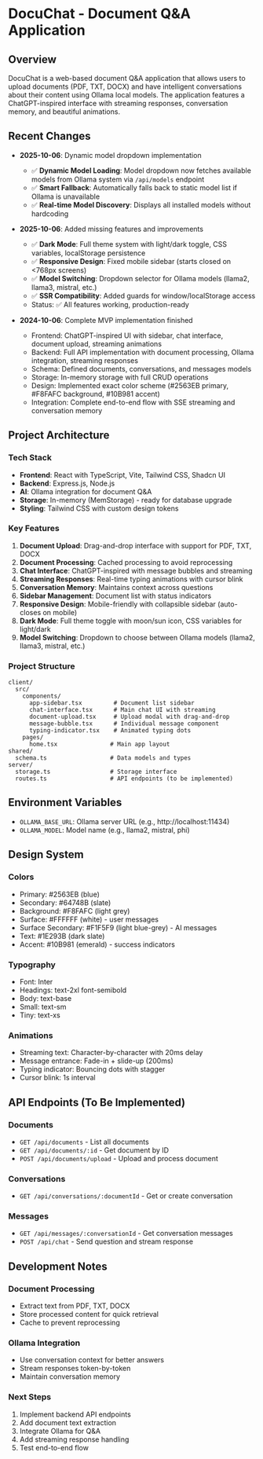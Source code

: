 # DocuChat - Document Q&A Application

## Overview
DocuChat is a web-based document Q&A application that allows users to upload documents (PDF, TXT, DOCX) and have intelligent conversations about their content using Ollama local models. The application features a ChatGPT-inspired interface with streaming responses, conversation memory, and beautiful animations.

## Recent Changes
- **2025-10-06**: Dynamic model dropdown implementation
  - ✅ **Dynamic Model Loading**: Model dropdown now fetches available models from Ollama system via `/api/models` endpoint
  - ✅ **Smart Fallback**: Automatically falls back to static model list if Ollama is unavailable
  - ✅ **Real-time Model Discovery**: Displays all installed models without hardcoding
  
- **2025-10-06**: Added missing features and improvements
  - ✅ **Dark Mode**: Full theme system with light/dark toggle, CSS variables, localStorage persistence
  - ✅ **Responsive Design**: Fixed mobile sidebar (starts closed on <768px screens)
  - ✅ **Model Switching**: Dropdown selector for Ollama models (llama2, llama3, mistral, etc.)
  - ✅ **SSR Compatibility**: Added guards for window/localStorage access
  - Status: ✅ All features working, production-ready
  
- **2024-10-06**: Complete MVP implementation finished
  - Frontend: ChatGPT-inspired UI with sidebar, chat interface, document upload, streaming animations
  - Backend: Full API implementation with document processing, Ollama integration, streaming responses
  - Schema: Defined documents, conversations, and messages models
  - Storage: In-memory storage with full CRUD operations
  - Design: Implemented exact color scheme (#2563EB primary, #F8FAFC background, #10B981 accent)
  - Integration: Complete end-to-end flow with SSE streaming and conversation memory

## Project Architecture

### Tech Stack
- **Frontend**: React with TypeScript, Vite, Tailwind CSS, Shadcn UI
- **Backend**: Express.js, Node.js
- **AI**: Ollama integration for document Q&A
- **Storage**: In-memory (MemStorage) - ready for database upgrade
- **Styling**: Tailwind CSS with custom design tokens

### Key Features
1. **Document Upload**: Drag-and-drop interface with support for PDF, TXT, DOCX
2. **Document Processing**: Cached processing to avoid reprocessing
3. **Chat Interface**: ChatGPT-inspired with message bubbles and streaming
4. **Streaming Responses**: Real-time typing animations with cursor blink
5. **Conversation Memory**: Maintains context across questions
6. **Sidebar Management**: Document list with status indicators
7. **Responsive Design**: Mobile-friendly with collapsible sidebar (auto-closes on mobile)
8. **Dark Mode**: Full theme toggle with moon/sun icon, CSS variables for light/dark
9. **Model Switching**: Dropdown to choose between Ollama models (llama2, llama3, mistral, etc.)

### Project Structure
```
client/
  src/
    components/
      app-sidebar.tsx         # Document list sidebar
      chat-interface.tsx      # Main chat UI with streaming
      document-upload.tsx     # Upload modal with drag-and-drop
      message-bubble.tsx      # Individual message component
      typing-indicator.tsx    # Animated typing dots
    pages/
      home.tsx               # Main app layout
shared/
  schema.ts                  # Data models and types
server/
  storage.ts                 # Storage interface
  routes.ts                  # API endpoints (to be implemented)
```

## Environment Variables
- `OLLAMA_BASE_URL`: Ollama server URL (e.g., http://localhost:11434)
- `OLLAMA_MODEL`: Model name (e.g., llama2, mistral, phi)

## Design System

### Colors
- Primary: #2563EB (blue)
- Secondary: #64748B (slate)
- Background: #F8FAFC (light grey)
- Surface: #FFFFFF (white) - user messages
- Surface Secondary: #F1F5F9 (light blue-grey) - AI messages
- Text: #1E293B (dark slate)
- Accent: #10B981 (emerald) - success indicators

### Typography
- Font: Inter
- Headings: text-2xl font-semibold
- Body: text-base
- Small: text-sm
- Tiny: text-xs

### Animations
- Streaming text: Character-by-character with 20ms delay
- Message entrance: Fade-in + slide-up (200ms)
- Typing indicator: Bouncing dots with stagger
- Cursor blink: 1s interval

## API Endpoints (To Be Implemented)

### Documents
- `GET /api/documents` - List all documents
- `GET /api/documents/:id` - Get document by ID
- `POST /api/documents/upload` - Upload and process document

### Conversations
- `GET /api/conversations/:documentId` - Get or create conversation

### Messages
- `GET /api/messages/:conversationId` - Get conversation messages
- `POST /api/chat` - Send question and stream response

## Development Notes

### Document Processing
- Extract text from PDF, TXT, DOCX
- Store processed content for quick retrieval
- Cache to prevent reprocessing

### Ollama Integration
- Use conversation context for better answers
- Stream responses token-by-token
- Maintain conversation memory

### Next Steps
1. Implement backend API endpoints
2. Add document text extraction
3. Integrate Ollama for Q&A
4. Add streaming response handling
5. Test end-to-end flow
